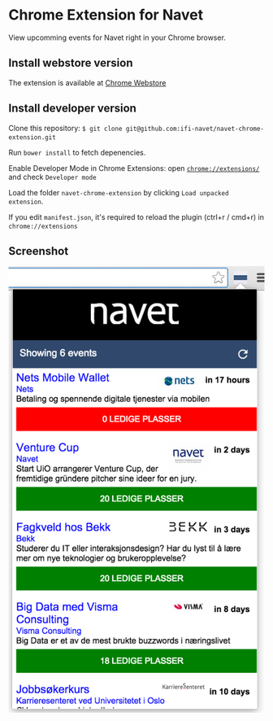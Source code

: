 Chrome Extension for Navet
==========================

View upcomming events for Navet right in your Chrome browser.

## Install webstore version

The extension is available at [Chrome Webstore](https://chrome.google.com/webstore/detail/navet/hneelcmcljijmonlijgambblnleinbia)

## Install developer version
Clone this repository: `$ git clone git@github.com:ifi-navet/navet-chrome-extension.git`

Run `bower install` to fetch depenencies.

Enable Developer Mode in Chrome Extensions: open [`chrome://extensions/`](chrome://extensions/) and check `Developer mode`

Load the folder `navet-chrome-extension` by clicking `Load unpacked extension`.

If you edit `manifest.json`, it's required to reload the plugin (ctrl+r / cmd+r) in `chrome://extensions`

## Screenshot

![Screenshot](https://raw.githubusercontent.com/ifi-navet/navet-chrome-extension/master/screenshot.png)
